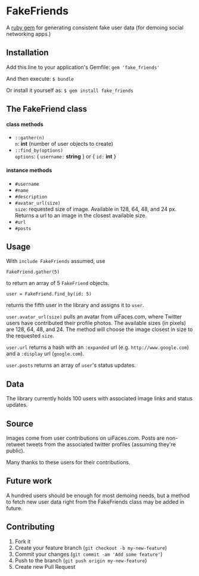 # FakeFriends

A [ruby gem](https://rubygems.org/gems/fake_friends) for generating consistent fake user data (for demoing social networking apps.)

## Installation

Add this line to your application's Gemfile: `gem 'fake_friends'`

And then execute: `$ bundle`

Or install it yourself as: `$ gem install fake_friends`


## The FakeFriend class

#### class methods
* `::gather(n)`      
  `n`: **int** (number of user objects to create)
* `::find_by(options)`      
  `options`: { `username:` **string** } or { `id:` **int** }

#### instance methods
* `#username`
* `#name`
* `#description`
* `#avatar_url(size)`     
  `size`: requested size of image. Available in 128, 64, 48, and 24 px.       
   Returns a url to an image in the closest available size.
* `#url`
* `#posts`

## Usage

With `include FakeFriends` assumed, use

    FakeFriend.gather(5)

to return an array of 5 `FakeFriend` objects.

    user = FakeFriend.find_by(id: 5)

returns the fifth user in the library and assigns it to `user`.

`user.avatar_url(size)` pulls an avatar from uiFaces.com, where Twitter users have contributed their profile photos.
The available sizes (in pixels) are 128, 64, 48, and 24. The method will choose the image closest in size
to the requested `size`.

`user.url` returns a hash with an `:expanded` url (e.g. `http://www.google.com`) and a `:display` url (`google.com`).

`user.posts` returns an array of `user`'s status updates.


## Data

The library currently holds 100 users with associated image links and status updates.

## Source
Images come from user contributions on uiFaces.com.
Posts are non-retweet tweets from the associated twitter profiles (assuming they're public).

Many thanks to these users for their contributions.


## Future work

A hundred users should be enough for most demoing needs, but a method to fetch new user
data right from the FakeFriends class may be added in future.

## Contributing

1. Fork it
2. Create your feature branch (`git checkout -b my-new-feature`)
3. Commit your changes (`git commit -am 'Add some feature'`)
4. Push to the branch (`git push origin my-new-feature`)
5. Create new Pull Request
